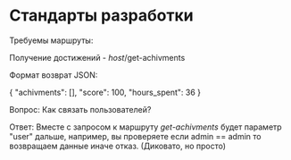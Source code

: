 # Стандарты разработки

Требуемы маршруты:

Получение достижений - *host*/get-achivments

Формат возврат JSON:


{
  "achivments": [],
  "score": 100,
  "hours_spent": 36
}


Вопрос: Как связать пользователей?

Ответ: Вместе с запросом к маршруту *get-achivments* будет параметр "user" дальше, например, вы проверяете если admin == admin то возвращаем данные иначе отказ. (Диковато, но просто)
